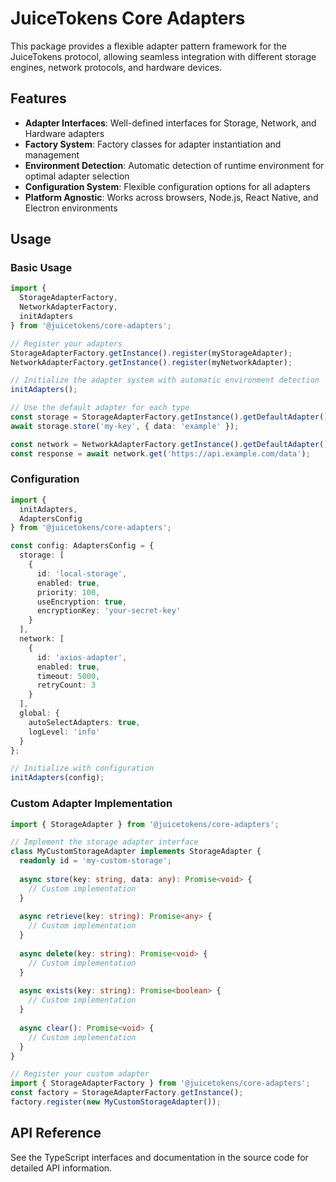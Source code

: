 # JuiceTokens Core Adapters

This package provides a flexible adapter pattern framework for the JuiceTokens protocol, allowing seamless integration with different storage engines, network protocols, and hardware devices.

## Features

- **Adapter Interfaces**: Well-defined interfaces for Storage, Network, and Hardware adapters
- **Factory System**: Factory classes for adapter instantiation and management
- **Environment Detection**: Automatic detection of runtime environment for optimal adapter selection
- **Configuration System**: Flexible configuration options for all adapters
- **Platform Agnostic**: Works across browsers, Node.js, React Native, and Electron environments

## Usage

### Basic Usage

```typescript
import { 
  StorageAdapterFactory, 
  NetworkAdapterFactory, 
  initAdapters 
} from '@juicetokens/core-adapters';

// Register your adapters
StorageAdapterFactory.getInstance().register(myStorageAdapter);
NetworkAdapterFactory.getInstance().register(myNetworkAdapter);

// Initialize the adapter system with automatic environment detection
initAdapters();

// Use the default adapter for each type
const storage = StorageAdapterFactory.getInstance().getDefaultAdapter();
await storage.store('my-key', { data: 'example' });

const network = NetworkAdapterFactory.getInstance().getDefaultAdapter();
const response = await network.get('https://api.example.com/data');
```

### Configuration

```typescript
import { 
  initAdapters, 
  AdaptersConfig 
} from '@juicetokens/core-adapters';

const config: AdaptersConfig = {
  storage: [
    {
      id: 'local-storage',
      enabled: true,
      priority: 100,
      useEncryption: true,
      encryptionKey: 'your-secret-key'
    }
  ],
  network: [
    {
      id: 'axios-adapter',
      enabled: true,
      timeout: 5000,
      retryCount: 3
    }
  ],
  global: {
    autoSelectAdapters: true,
    logLevel: 'info'
  }
};

// Initialize with configuration
initAdapters(config);
```

### Custom Adapter Implementation

```typescript
import { StorageAdapter } from '@juicetokens/core-adapters';

// Implement the storage adapter interface
class MyCustomStorageAdapter implements StorageAdapter {
  readonly id = 'my-custom-storage';
  
  async store(key: string, data: any): Promise<void> {
    // Custom implementation
  }
  
  async retrieve(key: string): Promise<any> {
    // Custom implementation
  }
  
  async delete(key: string): Promise<void> {
    // Custom implementation
  }
  
  async exists(key: string): Promise<boolean> {
    // Custom implementation
  }
  
  async clear(): Promise<void> {
    // Custom implementation
  }
}

// Register your custom adapter
import { StorageAdapterFactory } from '@juicetokens/core-adapters';
const factory = StorageAdapterFactory.getInstance();
factory.register(new MyCustomStorageAdapter());
```

## API Reference

See the TypeScript interfaces and documentation in the source code for detailed API information. 